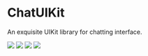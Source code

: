 # ChatUIKit
An exquisite UIKit library for chatting interface.

![](images/chat05.png)
![](images/chat10.png)
![](images/chat15.png)
![](images/chat20.png)
